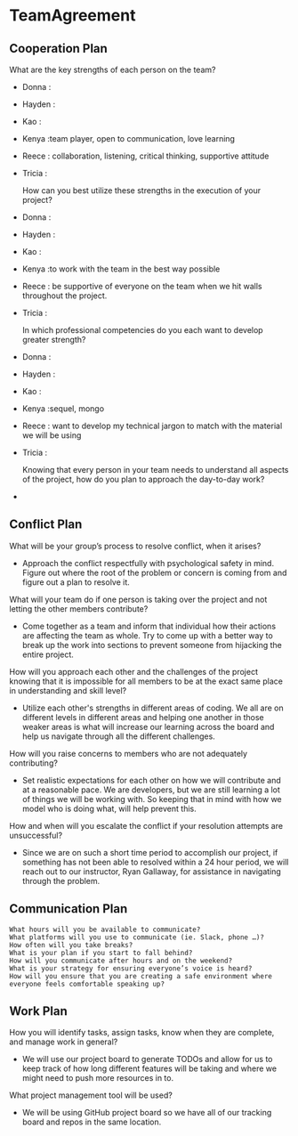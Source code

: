 # TeamAgreement


## Cooperation Plan

   What are the key strengths of each person on the team?
   
 - Donna : 
 - Hayden :
 - Kao :
 - Kenya :team player, open to communication, love learning
 - Reece : collaboration, listening, critical thinking, supportive attitude
 - Tricia :
 
    How can you best utilize these strengths in the execution of your project?
    
 - Donna : 
 - Hayden :
 - Kao :
 - Kenya :to work with the team in the best way possible
 - Reece : be supportive of everyone on the team when we hit walls throughout the project.
 - Tricia :
    
    In which professional competencies do you each want to develop greater strength?
    
 - Donna : 
 - Hayden :
 - Kao :
 - Kenya :sequel, mongo
 - Reece : want to develop my technical jargon to match with the material we will be using
 - Tricia :
  
    Knowing that every person in your team needs to understand all aspects of the project, how do you plan to approach the day-to-day work?
    
 - 


## Conflict Plan

   What will be your group’s process to resolve conflict, when it arises?
    
  - Approach the conflict respectfully with psychological safety in mind.  Figure out where the root of the problem or concern is coming from and figure out a plan to resolve it.

   What will your team do if one person is taking over the project and not letting the other members contribute?
    
   - Come together as a team and inform that individual how their actions are affecting the team as whole.  Try to come up with a better way to break up the work into sections to prevent someone from
     hijacking the entire project.
     
   How will you approach each other and the challenges of the project knowing that it is impossible for all members to be at the exact same place in understanding and skill level?
    
   - Utilize each other's strengths in different areas of coding.  We all are on different levels in different areas and helping one another in those weaker areas is what will increase our learning across the board and help us navigate through all the different challenges.

   How will you raise concerns to members who are not adequately contributing?
    
   - Set realistic expectations for each other on how we will contribute and at a reasonable pace.  We are developers, but we are still learning a lot of things we will be working with.  So keeping that in mind with how we model who is doing what, will help prevent this.

   How and when will you escalate the conflict if your resolution attempts are unsuccessful?
   - Since we are on such a short time period to accomplish our project, if something has not been able to resolved within a 24 hour period, we will reach out to our instructor, Ryan Gallaway, for assistance in navigating through the problem.

## Communication Plan

    What hours will you be available to communicate?
    What platforms will you use to communicate (ie. Slack, phone …)?
    How often will you take breaks?
    What is your plan if you start to fall behind?
    How will you communicate after hours and on the weekend?
    What is your strategy for ensuring everyone’s voice is heard?
    How will you ensure that you are creating a safe environment where everyone feels comfortable speaking up?

## Work Plan
 
  How you will identify tasks, assign tasks, know when they are complete, and manage work in general?
  
  - We will use our project board to generate TODOs and allow for us to keep track of how long different features will be taking and where we might need to push more resources in to.
  
  What project management tool will be used?
  
  - We will be using GitHub project board so we have all of our tracking board and repos in the same location.

